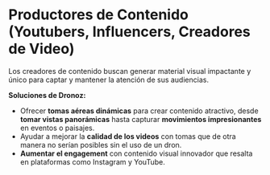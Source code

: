 # Productores de Contenido (Youtubers, Influencers, Creadores de Video)

Los creadores de contenido buscan generar material visual impactante y único para captar y mantener la atención de sus audiencias.

**Soluciones de Dronoz:**
- Ofrecer **tomas aéreas dinámicas** para crear contenido atractivo, desde **tomar vistas panorámicas** hasta capturar **movimientos impresionantes** en eventos o paisajes.
- Ayudar a mejorar la **calidad de los videos** con tomas que de otra manera no serían posibles sin el uso de un dron.
- **Aumentar el engagement** con contenido visual innovador que resalta en plataformas como Instagram y YouTube.